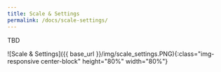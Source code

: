 ```yaml
---
title: Scale & Settings
permalink: /docs/scale-settings/
---
```


<span class="label label-danger">TBD</span>

![Scale & Settings]({{ base_url }}/img/scale_settings.PNG){:class="img-responsive center-block" height="80%" width="80%"}